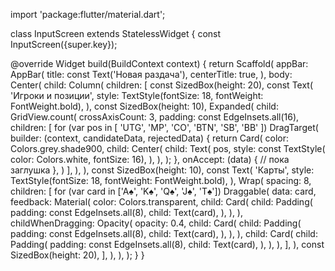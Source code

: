 import 'package:flutter/material.dart';

class InputScreen extends StatelessWidget {
  const InputScreen({super.key});

  @override
  Widget build(BuildContext context) {
    return Scaffold(
      appBar: AppBar(
        title: const Text('Новая раздача'),
        centerTitle: true,
      ),
      body: Center(
        child: Column(
          children: [
            const SizedBox(height: 20),
            const Text(
              'Игроки и позиции',
              style: TextStyle(fontSize: 18, fontWeight: FontWeight.bold),
            ),
            const SizedBox(height: 10),
            Expanded(
              child: GridView.count(
                crossAxisCount: 3,
                padding: const EdgeInsets.all(16),
                children: [
                  for (var pos in [
                    'UTG', 'MP', 'CO',
                    'BTN', 'SB', 'BB'
                  ])
                    DragTarget<String>(
                      builder: (context, candidateData, rejectedData) {
                        return Card(
                          color: Colors.grey.shade900,
                          child: Center(
                            child: Text(
                              pos,
                              style: const TextStyle(
                                  color: Colors.white, fontSize: 16),
                            ),
                          ),
                        );
                      },
                      onAccept: (data) {
                        // пока заглушка
                      },
                    )
                ],
              ),
            ),
            const SizedBox(height: 10),
            const Text(
              'Карты',
              style: TextStyle(fontSize: 18, fontWeight: FontWeight.bold),
            ),
            Wrap(
              spacing: 8,
              children: [
                for (var card in ['A♠', 'K♠', 'Q♠', 'J♠', 'T♠'])
                  Draggable<String>(
                    data: card,
                    feedback: Material(
                      color: Colors.transparent,
                      child: Card(
                        child: Padding(
                          padding: const EdgeInsets.all(8),
                          child: Text(card),
                        ),
                      ),
                    ),
                    childWhenDragging: Opacity(
                      opacity: 0.4,
                      child: Card(
                        child: Padding(
                          padding: const EdgeInsets.all(8),
                          child: Text(card),
                        ),
                      ),
                    ),
                    child: Card(
                      child: Padding(
                        padding: const EdgeInsets.all(8),
                        child: Text(card),
                      ),
                    ),
                  ),
              ],
            ),
            const SizedBox(height: 20),
          ],
        ),
      ),
    );
  }
}
